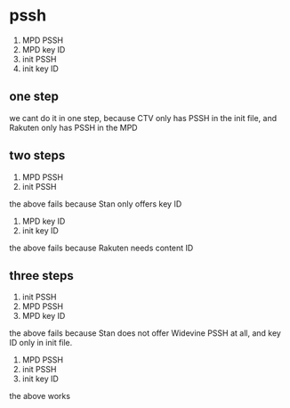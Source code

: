 # pssh

1. MPD PSSH
2. MPD key ID
3. init PSSH
4. init key ID

## one step

we cant do it in one step, because CTV only has PSSH in the init file, and
Rakuten only has PSSH in the MPD

## two steps

1. MPD PSSH
2. init PSSH

the above fails because Stan only offers key ID

1. MPD key ID
2. init key ID

the above fails because Rakuten needs content ID

## three steps

1. init PSSH
2. MPD PSSH
3. MPD key ID

the above fails because Stan does not offer Widevine PSSH at all, and key ID
only in init file.

1. MPD PSSH
2. init PSSH
3. init key ID

the above works
